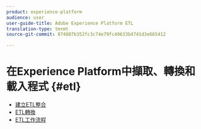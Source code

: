 ```yaml
---
product: experience-platform
audience: user
user-guide-title: Adobe Experience Platform ETL
translation-type: tm+mt
source-git-commit: 874887b352fc3c74e79fc40633b4741d3e665412

---
```



# 在Experience Platform中擷取、轉換和載入程式 {#etl}

- [建立ETL整合](home.md)
- [ETL轉換](transformations.md)
- [ETL工作流程](workflow.md)